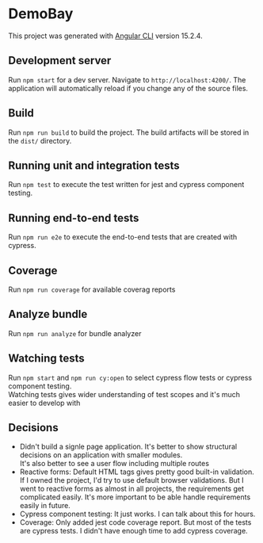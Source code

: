 # DemoBay

This project was generated with [Angular CLI](https://github.com/angular/angular-cli) version 15.2.4.

## Development server

Run `npm start` for a dev server. Navigate to `http://localhost:4200/`. The application will automatically reload if you change any of the source files.

## Build

Run `npm run build` to build the project. The build artifacts will be stored in the `dist/` directory.

## Running unit and integration tests

Run `npm test` to execute the test written for jest and cypress component testing.

## Running end-to-end tests

Run `npm run e2e` to execute the end-to-end tests that are created with cypress.

## Coverage

Run `npm run coverage` for available coverag reports

## Analyze bundle

Run `npm run analyze` for bundle analyzer

## Watching tests

Run `npm start` and `npm run cy:open` to select cypress flow tests or cypress component testing.  
Watching tests gives wider understanding of test scopes and it's much easier to develop with

## Decisions

- Didn't build a signle page application. It's better to show structural decisions on an application with smaller modules.  
  It's also better to see a user flow including multiple routes
- Reactive forms: Default HTML tags gives pretty good built-in validation. If I owned the project, I'd try to use default browser validations. But I went to reactive forms as almost in all projects, the requirements get complicated easily. It's more important to be able handle requirements easily in future.
- Cypress component testing: It just works. I can talk about this for hours.
- Coverage: Only added jest code coverage report. But most of the tests are cypress tests. I didn't have enough time to add cypress coverage.
